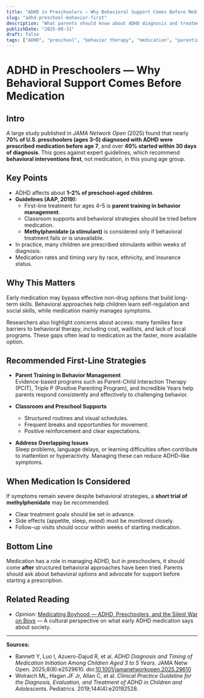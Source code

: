 ```yaml
---
title: "ADHD in Preschoolers — Why Behavioral Support Comes Before Medication"
slug: "adhd-preschool-behavior-first"
description: "What parents should know about ADHD diagnosis and treatment in children aged 3–5, and why guidelines recommend behavioral approaches before medication."
publishDate: "2025-08-31"
draft: false
tags: ["ADHD", "preschool", "behavior therapy", "medication", "parenting"]
---
```


# ADHD in Preschoolers — Why Behavioral Support Comes Before Medication

## Intro
A large study published in *JAMA Network Open* (2025) found that nearly **70% of U.S. preschoolers (ages 3–5) diagnosed with ADHD were prescribed medication before age 7**, and over **40% started within 30 days of diagnosis**. This goes against expert guidelines, which recommend **behavioral interventions first**, not medication, in this young age group.

## Key Points
- ADHD affects about **1–2% of preschool-aged children**.  
- **Guidelines (AAP, 2019):**  
  - First-line treatment for ages 4–5 is **parent training in behavior management**.  
  - Classroom supports and behavioral strategies should be tried before medication.  
  - **Methylphenidate (a stimulant)** is considered only if behavioral treatment fails or is unavailable.  
- In practice, many children are prescribed stimulants within weeks of diagnosis.  
- Medication rates and timing vary by race, ethnicity, and insurance status.  

## Why This Matters
Early medication may bypass effective non-drug options that build long-term skills. Behavioral approaches help children learn self-regulation and social skills, while medication mainly manages symptoms.  

Researchers also highlight concerns about access: many families face barriers to behavioral therapy, including cost, waitlists, and lack of local programs. These gaps often lead to medication as the faster, more available option.

## Recommended First-Line Strategies
- **Parent Training in Behavior Management**  
  Evidence-based programs such as Parent-Child Interaction Therapy (PCIT), Triple P (Positive Parenting Program), and Incredible Years help parents respond consistently and effectively to challenging behavior.  

- **Classroom and Preschool Supports**  
  - Structured routines and visual schedules.  
  - Frequent breaks and opportunities for movement.  
  - Positive reinforcement and clear expectations.  

- **Address Overlapping Issues**  
  Sleep problems, language delays, or learning difficulties often contribute to inattention or hyperactivity. Managing these can reduce ADHD-like symptoms.  

## When Medication Is Considered
If symptoms remain severe despite behavioral strategies, a **short trial of methylphenidate** may be recommended.  
- Clear treatment goals should be set in advance.  
- Side effects (appetite, sleep, mood) must be monitored closely.  
- Follow-up visits should occur within weeks of starting medication.  

## Bottom Line
Medication has a role in managing ADHD, but in preschoolers, it should come **after** structured behavioral approaches have been tried. Parents should ask about behavioral options and advocate for support before starting a prescription.

## Related Reading
- *Opinion:* [Medicating Boyhood — ADHD, Preschoolers, and the Silent War on Boys](https://medium.com/@WaveChecker) — A cultural perspective on what early ADHD medication says about society.

---

**Sources:**  
- Bannett Y, Luo I, Azuero-Dajud R, et al. *ADHD Diagnosis and Timing of Medication Initiation Among Children Aged 3 to 5 Years*. JAMA Netw Open. 2025;8(8):e2529610. doi:[10.1001/jamanetworkopen.2025.29610](https://jamanetwork.com/journals/jamanetworkopen/fullarticle/2838257)  
- Wolraich ML, Hagan JF Jr, Allan C, et al. *Clinical Practice Guideline for the Diagnosis, Evaluation, and Treatment of ADHD in Children and Adolescents*. Pediatrics. 2019;144(4):e20192528.  
